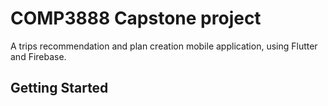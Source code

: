# COMP3888 Capstone project
A trips recommendation and plan creation mobile application, using Flutter and Firebase.

## Getting Started
